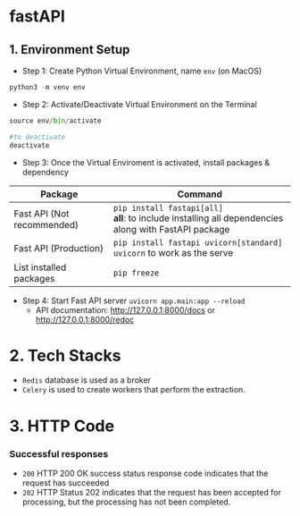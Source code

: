 # fastAPI

## 1. Environment Setup

- Step 1: Create Python Virtual Environment, name `env` (on MacOS)

```Python
python3 -m venv env
```

- Step 2: Activate/Deactivate Virtual Environment on the Terminal

```Python
source env/bin/activate

#to deactivate
deactivate
```

- Step 3: Once the Virtual Enviroment is activated, install packages & dependency

| Package                    | Command                                                                                                   |
| -------------------------- | --------------------------------------------------------------------------------------------------------- |
| Fast API (Not recommended) | `pip install fastapi[all]` <br>**all**: to include installing all dependencies along with FastAPI package |
| Fast API (Production)      | `pip install fastapi uvicorn[standard]` <br>`uvicorn` to work as the serve                                |
| List installed packages    | `pip freeze`                                                                                              |

- Step 4: Start Fast API server `uvicorn app.main:app --reload`
  - API documentation: http://127.0.0.1:8000/docs or http://127.0.0.1:8000/redoc

# 2. Tech Stacks

- `Redis` database is used as a broker
- `Celery` is used to create workers that perform the extraction.

# 3. HTTP Code

### Successful responses

- `200` HTTP 200 OK success status response code indicates that the request has succeeded
- `202` HTTP Status 202 indicates that the request has been accepted for processing, but the processing has not been completed.

